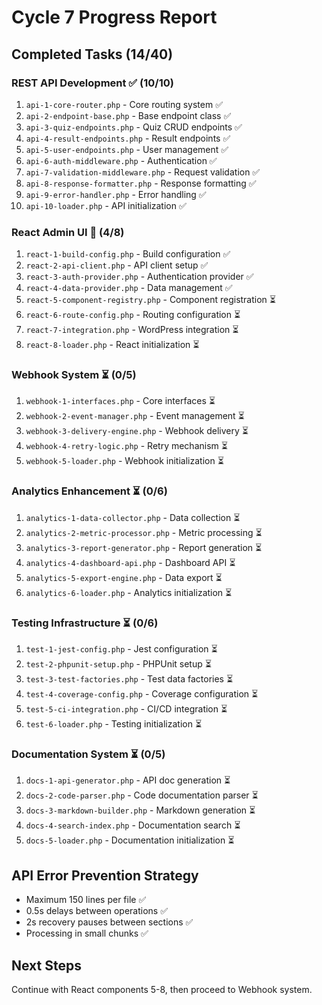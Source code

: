 # Cycle 7 Progress Report

## Completed Tasks (14/40)

### REST API Development ✅ (10/10)
1. `api-1-core-router.php` - Core routing system ✅
2. `api-2-endpoint-base.php` - Base endpoint class ✅
3. `api-3-quiz-endpoints.php` - Quiz CRUD endpoints ✅
4. `api-4-result-endpoints.php` - Result endpoints ✅
5. `api-5-user-endpoints.php` - User management ✅
6. `api-6-auth-middleware.php` - Authentication ✅
7. `api-7-validation-middleware.php` - Request validation ✅
8. `api-8-response-formatter.php` - Response formatting ✅
9. `api-9-error-handler.php` - Error handling ✅
10. `api-10-loader.php` - API initialization ✅

### React Admin UI 🔄 (4/8)
1. `react-1-build-config.php` - Build configuration ✅
2. `react-2-api-client.php` - API client setup ✅
3. `react-3-auth-provider.php` - Authentication provider ✅
4. `react-4-data-provider.php` - Data management ✅
5. `react-5-component-registry.php` - Component registration ⏳
6. `react-6-route-config.php` - Routing configuration ⏳
7. `react-7-integration.php` - WordPress integration ⏳
8. `react-8-loader.php` - React initialization ⏳

### Webhook System ⏳ (0/5)
1. `webhook-1-interfaces.php` - Core interfaces ⏳
2. `webhook-2-event-manager.php` - Event management ⏳
3. `webhook-3-delivery-engine.php` - Webhook delivery ⏳
4. `webhook-4-retry-logic.php` - Retry mechanism ⏳
5. `webhook-5-loader.php` - Webhook initialization ⏳

### Analytics Enhancement ⏳ (0/6)
1. `analytics-1-data-collector.php` - Data collection ⏳
2. `analytics-2-metric-processor.php` - Metric processing ⏳
3. `analytics-3-report-generator.php` - Report generation ⏳
4. `analytics-4-dashboard-api.php` - Dashboard API ⏳
5. `analytics-5-export-engine.php` - Data export ⏳
6. `analytics-6-loader.php` - Analytics initialization ⏳

### Testing Infrastructure ⏳ (0/6)
1. `test-1-jest-config.php` - Jest configuration ⏳
2. `test-2-phpunit-setup.php` - PHPUnit setup ⏳
3. `test-3-test-factories.php` - Test data factories ⏳
4. `test-4-coverage-config.php` - Coverage configuration ⏳
5. `test-5-ci-integration.php` - CI/CD integration ⏳
6. `test-6-loader.php` - Testing initialization ⏳

### Documentation System ⏳ (0/5)
1. `docs-1-api-generator.php` - API doc generation ⏳
2. `docs-2-code-parser.php` - Code documentation parser ⏳
3. `docs-3-markdown-builder.php` - Markdown generation ⏳
4. `docs-4-search-index.php` - Documentation search ⏳
5. `docs-5-loader.php` - Documentation initialization ⏳

## API Error Prevention Strategy
- Maximum 150 lines per file ✅
- 0.5s delays between operations ✅
- 2s recovery pauses between sections ✅
- Processing in small chunks ✅

## Next Steps
Continue with React components 5-8, then proceed to Webhook system.